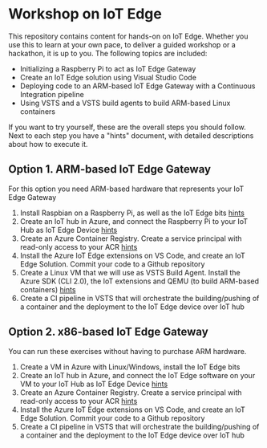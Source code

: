 # Workshop on IoT Edge

This repository contains content for hands-on on IoT Edge. Whether you use this to learn at your own pace, to deliver a guided workshop or a hackathon, it is up to you. The following topics are included:

* Initializing a Raspberry Pi to act as IoT Edge Gateway
* Create an IoT Edge solution using Visual Studio Code
* Deploying code to an ARM-based IoT Edge Gateway with a Continuous Integration pipeline
* Using VSTS and a VSTS build agents to build ARM-based Linux containers

If you want to try yourself, these are the overall steps you should follow. Next to each step you have a "hints" document, with detailed descriptions about how to execute it.

## Option 1. ARM-based IoT Edge Gateway

For this option you need ARM-based hardware that represents your IoT Edge Gateway

1. Install Raspbian on a Raspberry Pi, as well as the IoT Edge bits [hints](docs/ARM-raspbian.md)
2. Create an IoT hub in Azure, and connect the Raspberry Pi to your IoT Hub as IoT Edge Device [hints](docs/iothub.md)
3. Create an Azure Container Registry. Create a service principal with read-only access to your ACR [hints](docs/acr.md)
4. Install the Azure IoT Edge extensions on VS Code, and create an IoT Edge Solution. Commit your code to a Github repository
5. Create a Linux VM that we will use as VSTS Build Agent. Install the Azure SDK (CLI 2.0), the IoT extensions and QEMU (to build ARM-based containers) [hints](docs/buildagent.md)
6. Create a CI pipeline in VSTS that will orchestrate the building/pushing of a container and the deployment to the IoT Edge device over IoT hub

## Option 2. x86-based IoT Edge Gateway

You can run these exercises without having to purchase ARM hardware.

1. Create a VM in Azure with Linux/Windows, install the IoT Edge bits
2. Create an IoT hub in Azure, and connect the IoT Edge software on your VM to your IoT Hub as IoT Edge Device [hints](docs/iothub.md)
3. Create an Azure Container Registry. Create a service principal with read-only access to your ACR [hints](docs/acr.md)
4. Install the Azure IoT Edge extensions on VS Code, and create an IoT Edge Solution. Commit your code to a Github repository
5. Create a CI pipeline in VSTS that will orchestrate the building/pushing of a container and the deployment to the IoT Edge device over IoT hub
